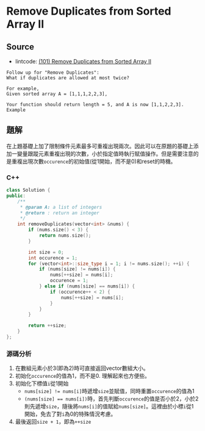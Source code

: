 # Remove Duplicates from Sorted Array II

## Source

- lintcode: [(101) Remove Duplicates from Sorted Array II](http://www.lintcode.com/en/problem/remove-duplicates-from-sorted-array-ii/)

```
Follow up for "Remove Duplicates":
What if duplicates are allowed at most twice?

For example,
Given sorted array A = [1,1,1,2,2,3],

Your function should return length = 5, and A is now [1,1,2,2,3].
Example
```

## 題解

在上題基礎上加了限制條件元素最多可重複出現兩次。因此可以在原題的基礎上添加一變量跟蹤元素重複出現的次數，小於指定值時執行賦值操作。但是需要注意的是重複出現次數`occurence`的初始值(從1開始，而不是0)和reset的時機。

### C++

```c++
class Solution {
public:
    /**
     * @param A: a list of integers
     * @return : return an integer
     */
    int removeDuplicates(vector<int> &nums) {
        if (nums.size() < 3) {
            return nums.size();
        }

        int size = 0;
        int occurence = 1;
        for (vector<int>::size_type i = 1; i != nums.size(); ++i) {
            if (nums[size] != nums[i]) {
                nums[++size] = nums[i];
                occurence = 1;
            } else if (nums[size] == nums[i]) {
                if (occurence++ < 2) {
                    nums[++size] = nums[i];
                }
            }
        }

        return ++size;
    }
};
```

### 源碼分析

1. 在數組元素小於3(即為2)時可直接返回vector數組大小。
2. 初始化`occurence`的值為1，而不是0. 理解起來也方便些。
3. 初始化下標值`i`從1開始
    - `nums[size] != nums[i]`時遞增`size`並賦值，同時重置`occurence`的值為1
    - `(nums[size] == nums[i])`時，首先判斷`occurence`的值是否小於2，小於2則先遞增`size`，隨後將`nums[i]`的值賦給`nums[size]`。這裡由於小標`i`從1開始，免去了對`i`為0的特殊情況考慮。
4. 最後返回`size + 1`，即為`++size`
